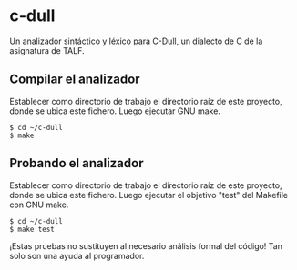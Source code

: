 # c-dull
Un analizador sintáctico y léxico para C-Dull, un dialecto de C de la asignatura de TALF.

## Compilar el analizador
Establecer como directorio de trabajo el directorio raíz de este proyecto, donde se ubica este fichero. Luego ejecutar GNU make.

```Shell Session
$ cd ~/c-dull
$ make
```

## Probando el analizador
Establecer como directorio de trabajo el directorio raíz de este proyecto, donde se ubica este fichero. Luego ejecutar el objetivo "test" del Makefile con GNU make.

```Shell Session
$ cd ~/c-dull
$ make test
```
¡Estas pruebas no sustituyen al necesario análisis formal del código! Tan solo son una ayuda al programador.

